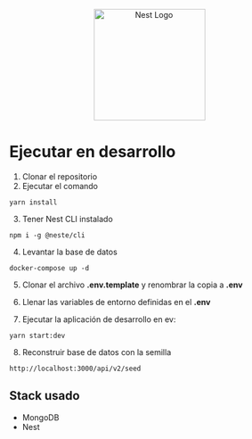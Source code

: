 <p align="center">
  <a href="http://nestjs.com/" target="blank"><img src="https://nestjs.com/img/logo-small.svg" width="200" alt="Nest Logo" /></a>
</p>

# Ejecutar en desarrollo 

1. Clonar el repositorio
2. Ejecutar el comando 
```
yarn install

```
3. Tener Nest CLI instalado
```
npm i -g @neste/cli

```
4. Levantar la base de datos
```
docker-compose up -d 

```

5. Clonar el archivo __.env.template__ y renombrar la copia a __.env__

6. Llenar las variables de entorno definidas en el __.env__

7. Ejecutar la aplicación de desarrollo en ev: 
```
yarn start:dev
```

8. Reconstruir base de datos con la semilla 
```
http://localhost:3000/api/v2/seed
```

## Stack usado 
* MongoDB
* Nest

